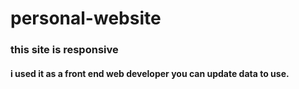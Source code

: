# personal-website
### this site is responsive
#### i used it as a front end web developer you can update data to use.
